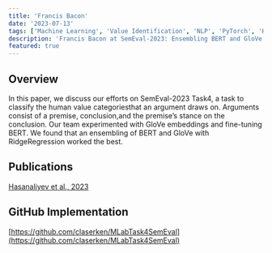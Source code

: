 ```yaml
---
title: 'Francis Bacon'
date: '2023-07-13'
tags: ['Machine Learning', 'Value Identification', 'NLP', 'PyTorch', 'HuggingFace']
description: 'Francis Bacon at SemEval-2023: Ensembling BERT and GloVe for Value Identification.'
featured: true
---
```


## Overview

In this paper, we discuss our efforts on SemEval-2023 Task4, a task to classify the human value categoriesthat an argument draws on. Arguments consist of a premise, conclusion,and the premise’s stance on the conclusion. Our team experimented with GloVe embeddings and fine-tuning BERT. We found that an ensembling of BERT and GloVe with RidgeRegression worked the best.

## Publications

[Hasanaliyev et al., 2023](https://aclanthology.org/2023.semeval-1.280/)

## GitHub Implementation

[https://github.com/claserken/MLabTask4SemEval](https://github.com/claserken/MLabTask4SemEval)